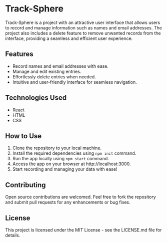 # Track-Sphere

Track-Sphere is a project with an attractive user interface that allows users to record and manage information such as names and email addresses. The project also includes a delete feature to remove unwanted records from the interface, providing a seamless and efficient user experience.

## Features

- Record names and email addresses with ease.
- Manage and edit existing entries.
- Effortlessly delete entries when needed.
- Intuitive and user-friendly interface for seamless navigation.

## Technologies Used

- React
- HTML
- CSS

## How to Use

1. Clone the repository to your local machine.
2. Install the required dependencies using `npm init` command.
3. Run the app locally using `npm start` command.
4. Access the app on your browser at http://localhost:3000.
5. Start recording and managing your data with ease!

## Contributing

Open source contributions are welcomed. Feel free to fork the repository and submit pull requests for any enhancements or bug fixes.

## License

This project is licensed under the MIT License - see the LICENSE.md file for details.
